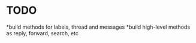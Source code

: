 # TODO

*build methods for labels, thread and messages
*build high-level methods as reply, forward, search, etc